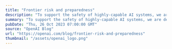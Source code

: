 ```yaml
---
title: "Frontier risk and preparedness"
description: "To support the safety of highly-capable AI systems, we are developing our approach to catastrophic risk preparedness, including building a Preparedness team and launching a challenge."
summary: "To support the safety of highly-capable AI systems, we are developing our approach to catastrophic risk preparedness, including building a Preparedness team and launching a challenge."
pubDate: "Thu, 26 Oct 2023 07:00:00 GMT"
source: "OpenAI Blog"
url: "https://openai.com/blog/frontier-risk-and-preparedness"
thumbnail: "/assets/openai_logo.png"
---
```


